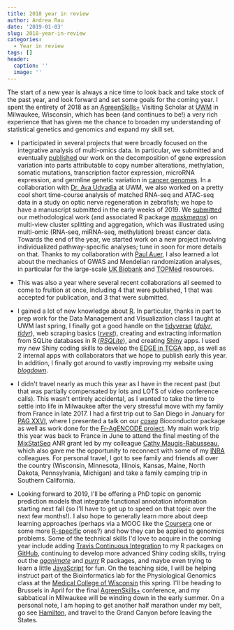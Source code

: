```yaml
---
title: 2018 year in review
author: Andrea Rau
date: '2019-01-03'
slug: 2018-year-in-review
categories:
  - Year in review
tags: []
header:
  caption: ''
  image: ''
---
```


The start of a new year is always a nice time to look back and take stock of the past year, and look forward and set some goals for the coming year. I spent the entirety of 2018 as an [AgreenSkills+](https://www.agreenskills.eu/) Visiting Scholar at [UWM](https://uwm.edu/) in Milwaukee, Wisconsin, which has been (and continues to be!) a very rich experience that has given me the chance to broaden my understanding of statistical genetics and genomics and expand my skill set.

- I participated in several projects that were broadly focused on the integrative analysis of multi-omics data. In particular, we submitted and eventually [published](https://academic.oup.com/bioinformatics/advance-article-abstract/doi/10.1093/bioinformatics/bty551/5047764) our work on the decomposition of gene expression variation into parts attributable to copy number alterations, methylation, somatic mutations, transcription factor expression, microRNA expression, and germline genetic variation in [cancer genomes](https://cancergenome.nih.gov/). In a collaboration with [Dr. Ava Udvadia](https://uwm.edu/biology/people/udvadia-ava/) at UWM, we also worked on a pretty cool short time-course analysis of matched RNA-seq and ATAC-seq data in a study on optic nerve regeneration in zebrafish; we hope to have a manuscript submitted in the early weeks of 2019. We [submitted](https://hal.archives-ouvertes.fr/hal-01916941) our methodological work (and associated R package [*maskmeans*](https://github.com/andreamrau/maskmeans)) on multi-view cluster splitting and aggregation, which was illustrated using multi-omic (RNA-seq, miRNA-seq, methylation) breast cancer data. Towards the end of the year, we started work on a new project involving individualized pathway-specific analyses; tune in soon for more details on that. Thanks to my collaboration with [Paul Auer](http://people.uwm.edu/pauer/), I also learned a lot about the mechanics of GWAS and Mendelian randomization analyses, in particular for the large-scale [UK Biobank](https://www.ukbiobank.ac.uk/) and [TOPMed](https://www.nhlbiwgs.org/) resources.

- This was also a year where several recent collaborations all seemed to come to fruition at once, including 4 that were published, 1 that was accepted for publication, and 3 that were submitted.

- I gained a lot of new knowledge about [R](https://www.r-project.org/). In particular, thanks in part to prep work for the Data Management and Visualization class I taught at UWM last spring, I finally got a good handle on the [tidyverse](https://www.tidyverse.org/) ([*dplyr*](https://dplyr.tidyverse.org/), [*tidyr*](https://tidyr.tidyverse.org/)), web scraping basics ([*rvest*](https://blog.rstudio.com/2014/11/24/rvest-easy-web-scraping-with-r/)), creating and extracting information from SQLite databases in R ([*RSQLite*](https://cran.r-project.org/web/packages/RSQLite/index.html)), and creating [Shiny](https://shiny.rstudio.com/) apps. I used my new Shiny coding skills to develop the [EDGE in TCGA](http://ls-shiny-prod.uwm.edu/edge_in_tcga/) app, as well as 2 internal apps with collaborators that we hope to publish early this year. In addition, I finally got around to vastly improving my website using [*blogdown*](https://bookdown.org/yihui/blogdown/).

- I didn't travel nearly as much this year as I have in the recent past (but that was partially compensated by lots and LOTS of video conference calls). This wasn't entirely accidental, as I wanted to take the time to settle into life in Milwaukee after the very stressful move with my family from France in late 2017. I had a first trip out to San Diego in January for [PAG XXVI](http://www.intlpag.org/2018/), where I presented a talk on our [*coseq*](https://bioconductor.org/packages/release/bioc/html/coseq.html) Bioconductor package as well as work done for the [Fr-AgENCODE project](http://www.fragencode.org/). My main work trip this year was back to France in June to attend the final meeting of the [MixStatSeq](https://perso.math.univ-toulouse.fr/maugis/mixstatseq/) ANR grant led by my colleague [Cathy Maugis-Rabusseau](https://perso.math.univ-toulouse.fr/maugis), which also gave me the opportunity to reconnect with some of my [INRA](https://www6.jouy.inra.fr/gabi_eng/) colleagues. For personal travel, I got to see family and friends all over the country (Wisconsin, Minnesota, Illinois, Kansas, Maine, North Dakota, Pennsylvania, Michigan) and take a family camping trip in Southern California.

- Looking forward to 2019, I'll be offering a PhD topic on genomic prediction models that integrate functional annotation information starting next fall (so I'll have to get up to speed on that topic over the next few months!). I also hope to generally learn more about deep learning approaches (perhaps via a MOOC like the [Coursera](https://www.coursera.org/specializations/deep-learning) one or some more [R-specific](https://blog.rstudio.com/2018/09/12/getting-started-with-deep-learning-in-r/) ones?) and how they can be applied to genomics problems. Some of the technical skills I'd love to acquire in the coming year include adding [Travis Continuous Integration](https://travis-ci.org/) to my R packages on [GitHub](https://github.com/andreamrau), continuing to develop more advanced Shiny coding skills, trying out the [*gganimate*](https://github.com/thomasp85/gganimate) and [*purrr*](https://purrr.tidyverse.org/) R packages, and maybe even trying to learn a little [JavaScript](https://www.codecademy.com/learn/introduction-to-javascript) for fun. On the teaching side, I will be helping instruct part of the Bioinformatics lab for the Physiological Genomics class at the [Medical College of Wisconsin](https://www.mcw.edu) this spring. I'll be heading to Brussels in April for the final [AgreenSkills+](https://www.agreenskills.eu/Annual-Meetings-Training) conference, and my sabbatical in Milwaukee will be winding down in the early summer. On a personal note, I am hoping to get another half marathon under my belt, go see [Hamilton](https://hamiltonmusical.com/chicago/), and travel to the Grand Canyon before leaving the States.

